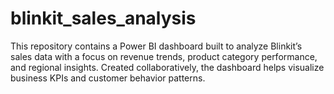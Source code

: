 # blinkit_sales_analysis
This repository contains a Power BI dashboard built to analyze Blinkit’s sales data with a focus on revenue trends, product category performance, and regional insights. Created collaboratively, the dashboard helps visualize business KPIs and customer behavior patterns.

